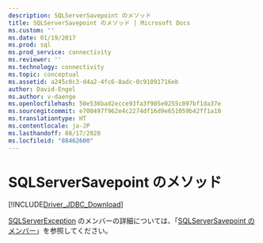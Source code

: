 ```yaml
---
description: SQLServerSavepoint のメソッド
title: SQLServerSavepoint のメソッド | Microsoft Docs
ms.custom: ''
ms.date: 01/19/2017
ms.prod: sql
ms.prod_service: connectivity
ms.reviewer: ''
ms.technology: connectivity
ms.topic: conceptual
ms.assetid: a245c0c3-d4a2-4fc6-8adc-0c91091716eb
author: David-Engel
ms.author: v-daenge
ms.openlocfilehash: 50e536bad2ecce93fa3f905e0255c097bf1da37e
ms.sourcegitcommit: e700497f962e4c2274df16d9e651059b42ff1a10
ms.translationtype: HT
ms.contentlocale: ja-JP
ms.lasthandoff: 08/17/2020
ms.locfileid: "88462600"
---
```

# <a name="sqlserversavepoint-methods"></a>SQLServerSavepoint のメソッド
[!INCLUDE[Driver_JDBC_Download](../../../includes/driver_jdbc_download.md)]

  [SQLServerException](../../../connect/jdbc/reference/sqlserverexception-class.md) のメンバーの詳細については、「[SQLServerSavepoint のメンバー](../../../connect/jdbc/reference/sqlserversavepoint-members.md)」を参照してください。  
  
  
